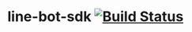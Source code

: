 # line-bot-sdk [![Build Status](https://travis-ci.org/moleike/line-bot-sdk.svg?branch=master)](https://travis-ci.org/moleike/line-bot-sdk)
